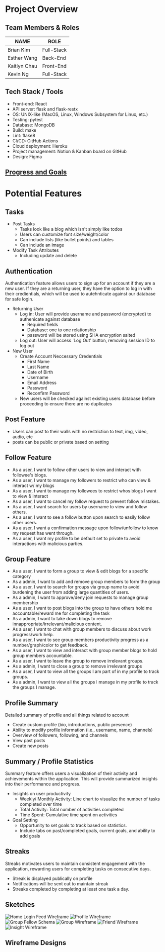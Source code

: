 # Project Overview
## Team Members & Roles
| NAME | ROLE |
| --- | --- |
| Brian Kim | Full-Stack |
| Esther Wang | Back-End |
| Kaitlyn Chau | Front-End |
| Kevin Ng | Full-Stack |

## Tech Stack / Tools
- Front-end: React
- API server: flask and flask-restx
- OS: UNIX-like (MacOS, Linux, Windows Subsystem for Linux, etc.)
- Testing: pytest
- Database: MongoDB
- Build: make
- Lint: flake8
- CI/CD: GitHub Actions
- Cloud deployment: Heroku
- Project management: Notion & Kanban board on GitHub
- Design: Figma

## [Progress and Goals](./ProgressAndGoals.md)

# Potential Features
## Tasks
- Post Tasks
  - Tasks look like a blog which isn't simply like todos
  - Users can customize font size/weight/color
  - Can include lists (like bullet points) and tables
  - Can include an image
- Modify Task Attributes
  - Including update and delete

## Authentication
Authentication feature allows users to sign up for an account if they are a new user. If they are a returning user, they have the option to log in with their credientials, which will be used to autehnticate against our database for safe login.
- Returning User
  - Log in: User will provide username and password (encrypted) to authenicate against database
    - Required fields
    - Database: one to one relationship
    - password will be stored using SHA encryption salted
  - Log out: User will access 'Log Out' button, removing session ID to log out
- New User
  - Create Account Neccessary Credentials
    - First Name
    - Last Name
    - Date of Birth
    - Username 
    - Email Address 
    - Password
    - Reconfirm Password
  - New users will be checked against existing users database before proceeding to ensure there are no duplicates

## Post Feature
- Users can post to their walls with no restriction to text, img, video, audio, etc
- posts can be public or private based on setting

## Follow Feature 
- As a user, I want to follow other users to view and interact with followee's blogs.  
- As a user, I want to manage my followers to restrict who can view & interact w/ my blogs 
- As a user, I want to manage my followees to restrict whos blogs I want to view & interact
- As a user, I want to cancel my follow request to prevent follow mistakes. 
- As a user, I want search for users by username to view and follow others. 
- As a user, I want to see a follow button upon search to easily follow other users. 
- As a user, I want a confirmation message upon follow/unfollow to know my request has went through. 
- As a user, I want my profile to be default set to private to avoid interactions with malicious parties.  
## Group Feature 
- As a user, I want to form a group to view & edit blogs for a specific category 
- As a admin, I want to add and remove group members to form the group
- As a user, I want to search for groups via group name to avoid burdening the user from adding large quantities of users. 
- As a admin, I want to approve/deny join requests to manage group membership 
- As a user, I want to post blogs into the group to have others hold me accountable/reward me for completing the task
- As a admin, I want to take down blogs to remove innappropriate/irrelevant/malicious content. 
- As a user, I want to chat with group members to discuss about work progress/work help. 
- As a user, I want to see group members productivity progress as a number/graph/color to get feedback. 
- As a user, I want to view and interact with group member blogs to hold group members accountable. 
- As a user, I want to leave the group to remove irrelevant groups. 
- As a admin, I want to close a group to remove irrelevant groups 
- As a user, I want to view all the groups I am part of in my profile to track groups. 
- As a admin, I want to  view all the groups I manage in my profile to track the groups I manage.  

## Profile Summary
Detailed summary of profile and all things related to account
- Create custom profile (bio, introductions, public presence)
- Ability to modify profile information (i.e., username, name, channels)
- Overview of followers, following, and channels
- View past posts
- Create new posts


## Summary / Profile Statistics
Summary feature offers users a visualization of their activity and achievements within the application. This will provide summarized insights into their performance and progress. 
- Insights on user productivity
  - Weekly/ Monthly Activity: Line chart to visualize the number of tasks completed over time
  - Total Activity: Total number of activities completed
  - Time Spent: Cumulative time spent on activities
- Goal Setting
  - Opportunity to set goals to track based on statistics.
  - Include tabs on past/completed goals, current goals, and ability to add goals

## Streaks
Streaks motivates users to maintain consistent engagement with the application, rewarding users for completing tasks on consecutive days.
- Streak is displayed publically on profile
- Notifications will be sent out to maintain streak
- Streaks completed by completing at least one task a day.

## Sketches
![Home Login Feed Wireframe](documentation/images/home_login_feed_wireframe_sketch.jpg)
![Profile Wireframe](documentation/images/profile_wireframe_sketch.jpg)
![Group Fellow Schema](documentation/images/group_follow_schema.jpg)
![Group Wireframe](documentation/images/group_wireframe_v1.jpg)
![Friend Wireframe](documentation/images/friend_wireframe_v1.jpg)
![Insight Wireframe](documentation/images/performance_analyzer_sketch.jpg)

## Wireframe Designs


